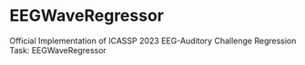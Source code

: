# EEGWaveRegressor
Official Implementation of ICASSP 2023 EEG-Auditory Challenge Regression Task: EEGWaveRegressor

